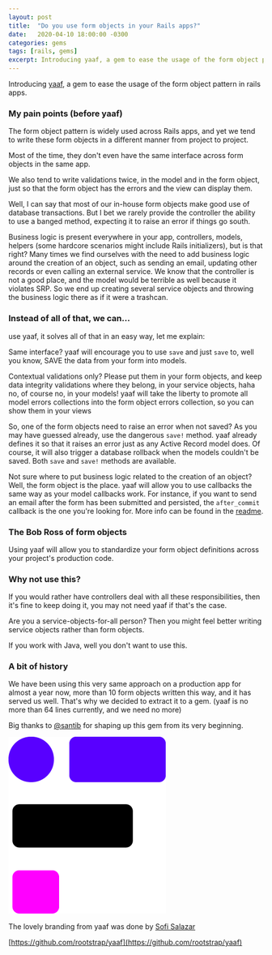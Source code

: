 ```yaml
---
layout: post
title:  "Do you use form objects in your Rails apps?"
date:   2020-04-10 18:00:00 -0300
categories: gems
tags: [rails, gems]
excerpt: Introducing yaaf, a gem to ease the usage of the form object pattern in rails apps.
---
```

Introducing [yaaf](https://github.com/rootstrap/yaaf), a gem to ease the usage of the form object pattern in rails apps.

### My pain points (before yaaf)
The form object pattern is widely used across Rails apps, and yet we tend to write these form objects in a different manner from project to project.

Most of the time, they don't even have the same interface across form objects in the same app.

We also tend to write validations twice, in the model and in the form object, just so that the form object has the errors and the view can display them.

Well, I can say that most of our in-house form objects make good use of database transactions. But I bet we rarely provide the controller the ability to use a banged method, expecting it to raise an error if things go south.

Business logic is present everywhere in your app, controllers, models, helpers (some hardcore scenarios might include Rails initializers), but is that right? Many times we find ourselves with the need to add business logic around the creation of an object, such as sending an email, updating other records or even calling an external service. We know that the controller is not a good place, and the model would be terrible as well because it violates SRP. So we end up creating several service objects and throwing the business logic there as if it were a trashcan.

### Instead of all of that, we can...
use yaaf, it solves all of that in an easy way, let me explain:

Same interface? yaaf will encourage you to use `save` and just `save` to, well you know, SAVE the data from your form into models.

Contextual validations only? Please put them in your form objects, and keep data integrity validations where they belong, in your service objects, haha no, of course no, in your models! yaaf will take the liberty to promote all model errors collections into the form object errors collection, so you can show them in your views

So, one of the form objects need to raise an error when not saved? As you may have guessed already, use the dangerous `save!` method. yaaf already defines it so that it raises an error just as any Active Record model does. Of course, it will also trigger a database rollback when the models couldn't be saved. Both `save` and `save!` methods are available.

Not sure where to put business logic related to the creation of an object? Well, the form object is the place. yaaf will allow you to use callbacks the same way as your model callbacks work. For instance, if you want to send an email after the form has been submitted and persisted, the `after_commit` callback is the one you're looking for. More info can be found in the [readme](https://github.com/rootstrap/yaaf#callbacks).

### The Bob Ross of form objects
Using yaaf will allow you to standardize your form object definitions across your project's production code.

### Why not use this?
If you would rather have controllers deal with all these responsibilities, then it's fine to keep doing it, you may not need yaaf if that's the case.

Are you a service-objects-for-all person? Then you might feel better writing service objects rather than form objects.

If you work with Java, well you don't want to use this.

### A bit of history
We have been using this very same approach on a production app for almost a year now, more than 10 form objects written this way, and it has served us well. That's why we decided to extract it to a gem. (yaaf is no more than 64 lines currently, and we need no more)

Big thanks to [@santib](https://twitter.com/santib6_) for shaping up this gem from its very beginning.

[![yaaf](/assets/yaaf-logo.png)](https://github.com/rootstrap/yaaf)

The lovely branding from yaaf was done by [Sofi Salazar](https://dribbble.com/SofiSalazar)

[https://github.com/rootstrap/yaaf](https://github.com/rootstrap/yaaf)
